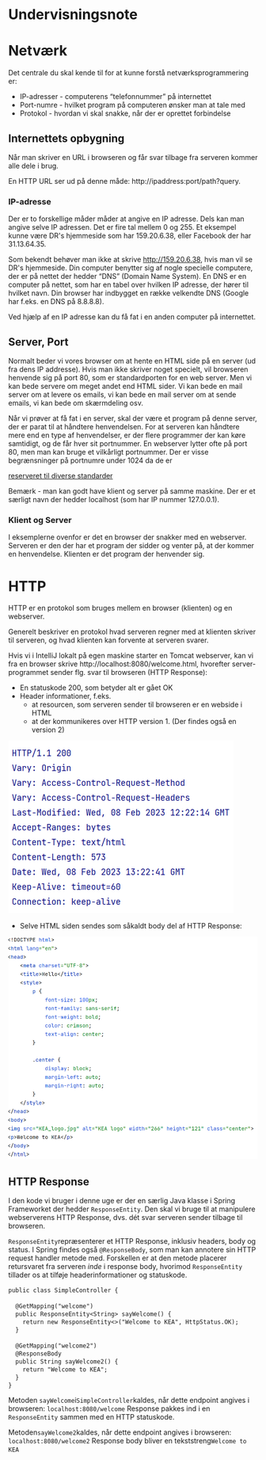 # Undervisningsnote

# Netværk
Det centrale du skal kende til for at kunne forstå netværksprogrammering er:

- IP-adresser - computerens “telefonnummer” på internettet
- Port-numre - hvilket program på computeren ønsker man at tale med
- Protokol - hvordan vi skal snakke, når der er oprettet forbindelse

## Internettets opbygning
Når man skriver en URL i browseren og får svar tilbage fra serveren kommer alle dele i brug.

En HTTP URL ser ud på denne måde: http://ipaddress:port/path?query.

### IP-adresse
Der er to forskellige måder måder at angive en IP adresse. 
Dels kan man angive selve IP adressen. Det er fire tal mellem 0 og 255. Et eksempel kunne være DR's hjemmeside som har 159.20.6.38, 
eller Facebook der har 31.13.64.35.

Som bekendt behøver man ikke at skrive http://159.20.6.38, 
hvis man vil se DR's hjemmeside. 
Din computer benytter sig af nogle specielle computere, der er på nettet der hedder “DNS” (Domain Name System). 
En DNS er en computer på nettet, som har en tabel over hvilken IP adresse, der hører til hvilket navn. Din browser har indbygget en række velkendte DNS (Google har f.eks. en DNS på 8.8.8.8).

Ved hjælp af en IP adresse kan du få fat i en anden computer på internettet.

## Server, Port
Normalt beder vi vores browser om at hente en HTML side på en server (ud fra dens IP addresse). Hvis man ikke skriver noget specielt, vil browseren henvende sig på port 80, som er standardporten for en web server. 
Men vi kan bede servere om meget andet end HTML sider. 
Vi kan bede en mail server om at levere os emails, vi kan bede en mail server om at sende emails, vi kan bede om skærmdeling osv.

<p>Når vi prøver at få fat i en server, skal der være et program på denne server, der er parat til at håndtere henvendelsen. 
For at serveren kan håndtere mere end en type af henvendelser, er der flere programmer der kan køre samtidigt, og de får hver sit portnummer. 
En webserver lytter ofte på port 80, men man kan bruge et vilkårligt portnummer. 
Der er visse begrænsninger på portnumre under 1024 da de er 

[reserveret til diverse standarder](https://en.wikipedia.org/wiki/List_of_TCP_and_UDP_port_numbers)
<p>Bemærk - man kan godt have klient og server på samme maskine. Der er et særligt navn der hedder localhost (som har IP nummer 127.0.0.1).</p>

### Klient og Server
I eksemplerne ovenfor er det en browser der snakker med en webserver. 
Serveren er den der har et program der sidder og venter på, at der kommer en henvendelse. Klienten er det program der henvender sig.

# HTTP
HTTP er en protokol som bruges mellem en browser (klienten) og en webserver.

Generelt beskriver en protokol hvad serveren regner med at klienten skriver til serveren, og hvad klienten kan forvente at serveren svarer.

Hvis vi i IntelliJ lokalt på egen maskine starter en Tomcat webserver, 
kan vi fra en browser skrive http://localhost:8080/welcome.html, hvorefter server-programmet sender flg. svar til browseren (HTTP Response): 
- En statuskode 200, som betyder alt er gået OK
- Header informationer, f.eks. 
  - at resourcen, som serveren sender til browseren er en webside i HTML  
  - at der kommunikeres over HTTP version 1. (Der findes også en version 2)

![image](src/main/resources/images/http_response_header.PNG)

- Selve HTML siden sendes som såkaldt body del af HTTP Response:

![image](src/main/resources/images/http_response_body.PNG)

<!-- ## Http Request
I den kode vi bruger i denne uge er der en særlig Java klasse der hedder HttpRequest der kan bruges i serveren til at læse en forespørgsel og pille header, path, parametre osv. ud af den tekst som browseren sender.

Der er lavet mange klasser til Java der kan hjælpe med at håndtere http request beskeder fra klienter. Senere når vi går over til at bruge tomcat serveren, så vil vi bruge en der hedder HttpServletRequest.
--> 
## HTTP Response 
I den kode vi bruger i denne uge er der en særlig Java klasse i Spring Frameworket der hedder ```ResponseEntity```.
Den skal vi  bruge til at manipulere webserverens HTTP Response, dvs. dét svar serveren sender tilbage til browseren.

```ResponseEntity```repræsenterer et HTTP Response, inklusiv headers, body og status. 
I Spring findes også ```@ResponseBody```, som man kan annotere sin HTTP request handler metode med. 
Forskellen er at den metode placerer retursvaret fra serveren *inde* i response body, hvorimod ```ResponseEntity``` tillader os at tilføje headerinformationer og statuskode.

```@Controller
public class SimpleController {

  @GetMapping("welcome")
  public ResponseEntity<String> sayWelcome() {
    return new ResponseEntity<>("Welcome to KEA", HttpStatus.OK);
  }
  
  @GetMapping("welcome2")
  @ResponseBody
  public String sayWelcome2() {
    return "Welcome to KEA";
  }
} 
```
Metoden ```sayWelcome```i```SimpleController```kaldes, når dette endpoint angives i browseren: ``localhost:8080/welcome``
Response pakkes ind i en ```ResponseEntity``` sammen med en HTTP statuskode.

Metoden```sayWelcome2```kaldes, når dette endpoint angives i browseren: ``localhost:8080/welcome2``
Response body bliver en tekststreng```Welcome to KEA```